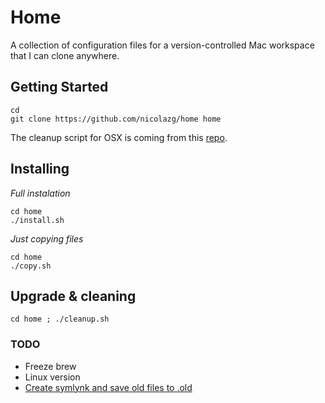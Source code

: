 # Home

A collection of configuration files for a version-controlled Mac workspace that I can clone anywhere.

## Getting Started

```
cd
git clone https://github.com/nicolazg/home home
```

The cleanup script for OSX is coming from this [repo](https://github.com/fwartner/mac-cleanup).

## Installing

*Full instalation*
```
cd home
./install.sh
```

*Just copying files*
```
cd home
./copy.sh
```

## Upgrade & cleaning

`cd home ; ./cleanup.sh`

### TODO
* Freeze brew
    <!-- * https://github.com/Homebrew/homebrew-bundle
    * `brew leaves > formula.txt ; brew cask list >> formula.txt`
    * `brew deps --tree --installed`
    * https://stackoverflow.com/questions/26737836/install-multiple-homebrew-formulas-at-the-same-time
    * https://github.com/Homebrew/legacy-homebrew/issues/45003
    * https://apple.stackexchange.com/questions/279077/how-can-i-install-all-brew-packages-listed-in-a-text-file -->
* Linux version
* [Create symlynk and save old files to <name>.old](https://medium.com/@stephenagrice/take-your-linux-workspace-anywhere-backup-for-nerds-fdbf40b0421)
<!-- keeping old files -->
<!-- https://github.com/guillaumewuip/Home -->

